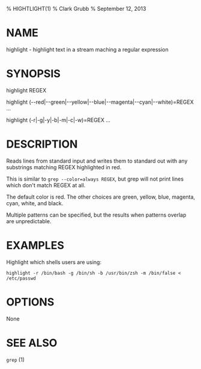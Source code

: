 % HIGHTLIGHT(1)
% Clark Grubb
% September 12, 2013


# NAME

highlight - highlight text in a stream maching a regular expression

# SYNOPSIS

highlight REGEX

highlight (--red|--green|--yellow|--blue|--magenta|--cyan|--white)=REGEX ...

highlight (-r|-g|-y|-b|-m|-c|-w)=REGEX ...

# DESCRIPTION

Reads lines from standard input and writes them to standard out with any
substrings matching REGEX highlighted in red.

This is similar to `grep --color=always REGEX`, but grep will not print
lines which don't match REGEX at all.

The default color is red.  The other choices are green, yellow, blue, magenta,
cyan, white, and black.

Multiple patterns can be specified, but the results when patterns overlap are
unpredictable.

# EXAMPLES

Highlight which shells users are using:

    highlight -r /bin/bash -g /bin/sh -b /usr/bin/zsh -m /bin/false < /etc/passwd

# OPTIONS

None

# SEE ALSO

`grep` (1)
